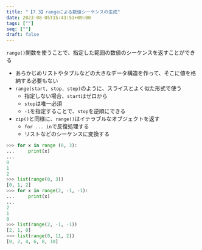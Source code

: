 ```yaml
---
title: "【7.3】rangeによる数値シーケンスの生成"
date: 2023-08-05T15:43:51+09:00
tags: [""]
seq: [""]
draft: false
---
```


`range()`関数を使うことで、指定した範囲の数値のシーケンスを返すことができる
- あらかじめリストやタプルなどの大きなデータ構造を作って、そこに値を格納する必要もない
- `range(start, stop, step)`のように、スライスとよく似た形式で使う
  - 指定しない場合、`start`はゼロから
  - `stop`は唯一必須
  - `-1`を指定することで、`stop`を逆順にできる
- `zip()`と同様に、`range()`はイテラブルなオブジェクトを返す
  - `for ... in`で反復処理する
  - リストなどのシーケンスに変換する

```python
>>> for x in range (0, 3):
...     print(x)
...
0
1
2
>>> list(range(0, 3))
[0, 1, 2]
>>> for x in range(2, -1, -1):
...     print(x)
...
2
1
0
>>> list(range(2, -1, -1))
[2, 1, 0]
>>> list(range(0, 11, 2))
[0, 2, 4, 6, 8, 10]
```